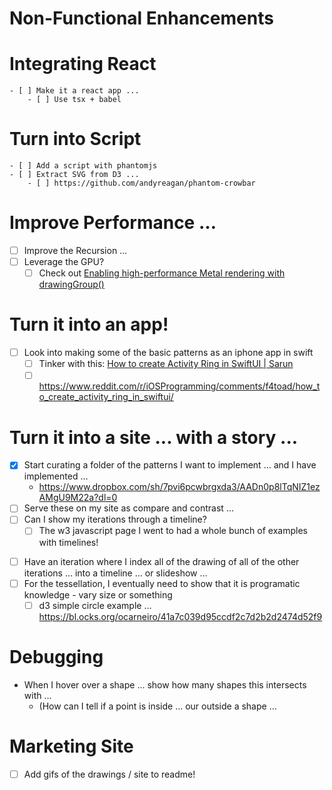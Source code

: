 # Non-Functional Enhancements

# Integrating React
	- [ ] Make it a react app ...
		- [ ] Use tsx + babel

# Turn into Script
	- [ ] Add a script with phantomjs
	- [ ] Extract SVG from D3 ...
		- [ ] https://github.com/andyreagan/phantom-crowbar

# Improve Performance …
- [ ] Improve the Recursion …
- [ ] Leverage the GPU?
  - [ ] Check out [Enabling high-performance Metal rendering with drawingGroup()](https://www.hackingwithswift.com/books/ios-swiftui/enabling-high-performance-metal-rendering-with-drawinggroup)

# Turn it into an app!
- [ ] Look into making some of the basic patterns as an iphone app in swift
    - [ ] Tinker with this: [How to create Activity Ring in SwiftUI | Sarun](https://sarunw.com/posts/how-to-create-activity-ring-in-swiftui/)
	- [ ] https://www.reddit.com/r/iOSProgramming/comments/f4toad/how_to_create_activity_ring_in_swiftui/

# Turn it into a site ... with a story ...
- [x] Start curating a folder of the patterns I want to implement … and I have implemented …
    - https://www.dropbox.com/sh/7pvi6pcwbrgxda3/AADn0p8lTqNIZ1ezAMgU9M22a?dl=0
- [ ] Serve these on my site as compare and contrast …
- [ ] Can I show my iterations through a timeline?
	* [ ] The w3 javascript page I went to had a whole bunch of examples with timelines!
* [ ] Have an iteration where I index all of the drawing of all of the other iterations … into a timeline … or slideshow …
* [ ] For the tessellation, I eventually need to show that it is programatic knowledge - vary size or something
  * [ ] d3 simple circle example … https://bl.ocks.org/ocarneiro/41a7c039d95ccdf2c7d2b2d2474d52f9

# Debugging
- When I hover over a shape ... show how many shapes this intersects with ...
	- (How can I tell if a point is inside ... our outside a shape ...

# Marketing Site
- [ ] Add gifs of the drawings / site to readme!
